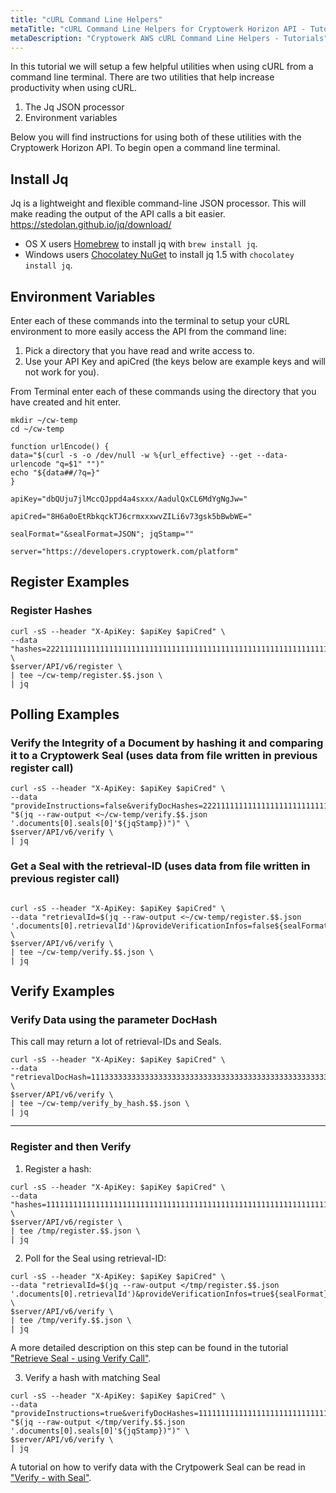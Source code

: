 ```yaml
---
title: "cURL Command Line Helpers"
metaTitle: "cURL Command Line Helpers for Cryptowerk Horizon API - Tutorials"
metaDescription: "Cryptowerk AWS cURL Command Line Helpers - Tutorials"
---
```

In this tutorial we will setup a few helpful utilities when using cURL from a command line terminal. There are two utilities that help increase productivity when using cURL.

 1. The Jq JSON processor
 2. Environment variables

Below you will find instructions for using both of these utilities with the Cryptowerk Horizon API. To begin open a command line terminal.

## Install Jq
Jq is a lightweight and flexible command-line JSON processor. This will make reading the output of the API calls a bit easier. https://stedolan.github.io/jq/download/
- OS X users  [Homebrew](http://brew.sh/)  to install jq with  `brew install jq`.
-   Windows users  [Chocolatey NuGet](https://chocolatey.org/)  to install jq 1.5 with  `chocolatey install jq`.

## Environment Variables
Enter each of these commands into the terminal to setup your cURL environment to more easily access the API from the command line:

1. Pick a directory that you have read and write access to.
2. Use your API Key and apiCred (the keys below are example keys and will not work for you).

From Terminal enter each of these commands using the directory that you have created and hit enter.

```
mkdir ~/cw-temp
cd ~/cw-temp

function urlEncode() {
data="$(curl -s -o /dev/null -w %{url_effective} --get --data-urlencode "q=$1" "")"
echo "${data##/?q=}"
}
```

```
apiKey="dbQUju7jlMccQJppd4a4sxxx/AadulQxCL6MdYgNgJw="
```

```
apiCred="8H6a0oEtRbkqckTJ6crmxxxwvZILi6v73gsk5bBwbWE="
```

```
sealFormat="&sealFormat=JSON"; jqStamp=""
```

```
server="https://developers.cryptowerk.com/platform"
```



## Register Examples

### Register Hashes

```
curl -sS --header "X-ApiKey: $apiKey $apiCred" \
--data "hashes=2221111111111111111111111111111111111111111111111111111111111111,1112222222222222222222222222222222222222222222222222222222222222,1113333333333333333333333333333333333333333333333333333333333333&lookupInfos=kmm1,kmm2,kmm3" \
$server/API/v6/register \
| tee ~/cw-temp/register.$$.json \
| jq
```

## Polling Examples

###  Verify the Integrity of a Document by hashing it and comparing it to a Cryptowerk Seal (uses data from file written in previous register call)

```
curl -sS --header "X-ApiKey: $apiKey $apiCred" \
--data "provideInstructions=false&verifyDocHashes=2221111111111111111111111111111111111111111111111111111111111111&seals=$(urlEncode "$(jq --raw-output <~/cw-temp/verify.$$.json '.documents[0].seals[0]'${jqStamp})")" \
$server/API/v6/verify \
| jq

```

### Get a Seal with the retrieval-ID (uses data from file written in previous register call)

```

curl -sS --header "X-ApiKey: $apiKey $apiCred" \
--data "retrievalId=$(jq --raw-output <~/cw-temp/register.$$.json '.documents[0].retrievalId')&provideVerificationInfos=false${sealFormat}" \
$server/API/v6/verify \
| tee ~/cw-temp/verify.$$.json \
| jq
```
## Verify Examples

### Verify Data using the parameter DocHash 
This call may return a lot of retrieval-IDs and Seals.

```
curl -sS --header "X-ApiKey: $apiKey $apiCred" \
--data "retrievalDocHash=1113333333333333333333333333333333333333333333333333333333333333&provideVerificationInfos=false${sealFormat}" \
$server/API/v6/verify \
| tee ~/cw-temp/verify_by_hash.$$.json \
| jq
```
_______
### Register and then Verify
1. Register a hash:

```
curl -sS --header "X-ApiKey: $apiKey $apiCred" \
--data "hashes=1111111111111111111111111111111111111111111111111111111111111111,2222222222222222222222222222222222222222222222222222222222222222,3333333333333333333333333333333333333333333333333333333333333333&lookupInfos=17,18,19" \
$server/API/v6/register \
| tee /tmp/register.$$.json \
| jq
```

2. Poll for the Seal using retrieval-ID:                         
```
curl -sS --header "X-ApiKey: $apiKey $apiCred" \
--data "retrievalId=$(jq --raw-output </tmp/register.$$.json '.documents[0].retrievalId')&provideVerificationInfos=true${sealFormat}" \
$server/API/v6/verify \
| tee /tmp/verify.$$.json \
| jq
```
A more detailed description on this step can be found in the tutorial ["Retrieve Seal - using Verify Call"](https://docs.cryptowerk.com/tutorials/6-retrieve-seal). 

3. Verify a hash with matching Seal                        
```
curl -sS --header "X-ApiKey: $apiKey $apiCred" \
--data "provideInstructions=true&verifyDocHashes=1111111111111111111111111111111111111111111111111111111111111111&seals=$(urlEncode "$(jq --raw-output </tmp/verify.$$.json '.documents[0].seals[0]'${jqStamp})")" \
$server/API/v6/verify \
| jq
```
A tutorial on how to verify data with the Crytpowerk Seal can be read in ["Verify - with Seal"](https://docs.cryptowerk.com/tutorials/4-verify-with-Seal).
